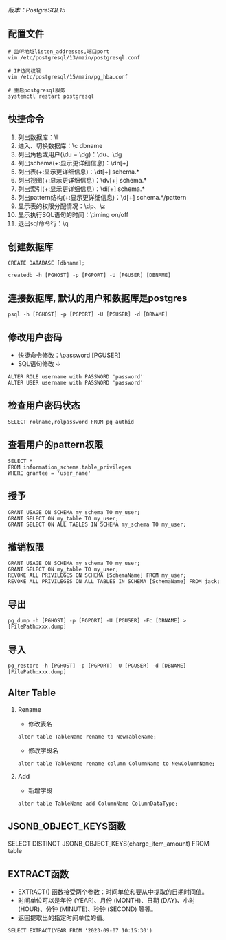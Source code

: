 *版本：PostgreSQL15*

## 配置文件
```shell
# 监听地址listen_addresses,端口port
vim /etc/postgresql/13/main/postgresql.conf

# IP访问权限
vim /etc/postgresql/15/main/pg_hba.conf

# 重启postgresql服务
systemctl restart postgresql
```

## 快捷命令
1. 列出数据库：\l
2. 进入、切换数据库：\c dbname
3. 列出角色或用户(\du = \dg)：\du、\dg
4. 列出schema(+:显示更详细信息)：\dn[+]
5. 列出表(+:显示更详细信息)：\dt[+] schema.*
6. 列出视图(+:显示更详细信息)：\dv[+] schema.*
7. 列出索引(+:显示更详细信息)：\di[+] schema.*
8. 列出pattern结构(+:显示更详细信息)：\d[+] schema.*/pattern
9. 显示表的权限分配情况：\dp、\z
10. 显示执行SQL语句的时间：\timing on/off
11. 退出sql命令行：\q

## 创建数据库
```postgresql
CREATE DATABASE [dbname];
```

```shell
createdb -h [PGHOST] -p [PGPORT] -U [PGUSER] [DBNAME]
```

## 连接数据库, 默认的用户和数据库是postgres
```shell
psql -h [PGHOST] -p [PGPORT] -U [PGUSER] -d [DBNAME] 
```

## 修改用户密码

* 快捷命令修改：\password [PGUSER]
* SQL语句修改 ↓
```postgresql
ALTER ROLE username with PASSWORD 'password'
ALTER USER username with PASSWORD 'password'
```

## 检查用户密码状态
```postgresql
SELECT rolname,rolpassword FROM pg_authid
```

## 查看用户的pattern权限
```postgresql
SELECT *
FROM information_schema.table_privileges
WHERE grantee = 'user_name'
```

## 授予
```postgresql
GRANT USAGE ON SCHEMA my_schema TO my_user;
GRANT SELECT ON my_table TO my_user;
GRANT SELECT ON ALL TABLES IN SCHEMA my_schema TO my_user;
```

## 撤销权限
```postgresql
GRANT USAGE ON SCHEMA my_schema TO my_user;
GRANT SELECT ON my_table TO my_user;
REVOKE ALL PRIVILEGES ON SCHEMA [SchemaName] FROM my_user;
REVOKE ALL PRIVILEGES ON ALL TABLES IN SCHEMA [SchemaName] FROM jack;
```

## 导出
```shell
pg_dump -h [PGHOST] -p [PGPORT] -U [PGUSER] -Fc [DBNAME] > [FilePath:xxx.dump] 
```

## 导入
```shell
pg_restore -h [PGHOST] -p [PGPORT] -U [PGUSER] -d [DBNAME] [FilePath:xxx.dump] 
```
## Alter Table

1. Rename
    * 修改表名
    ```postgresql
    alter table TableName rename to NewTableName; 
    ```
    * 修改字段名
    ```postgresql
    alter table TableName rename column ColumnName to NewColumnName;
    ```

2. Add
    * 新增字段
    ```postgresql
    alter table TableName add ColumnName ColumnDataType;
    ```

## JSONB_OBJECT_KEYS函数
SELECT DISTINCT JSONB_OBJECT_KEYS(charge_item_amount)
FROM table


## EXTRACT函数
* EXTRACT() 函数接受两个参数：时间单位和要从中提取的日期时间值。
* 时间单位可以是年份 (YEAR)、月份 (MONTH)、日期 (DAY)、小时 (HOUR)、分钟 (MINUTE)、秒钟 (SECOND) 等等。
* 返回提取出的指定时间单位的值。

```postgresql
SELECT EXTRACT(YEAR FROM '2023-09-07 10:15:30')
```
